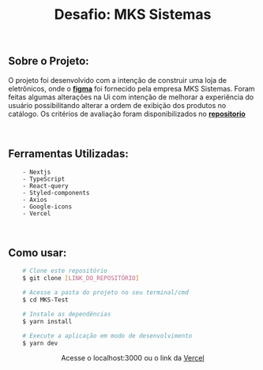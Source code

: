 <h1 align="center">Desafio: MKS Sistemas</h1>
<br>

## Sobre o Projeto:

O projeto foi desenvolvido com a intenção de construir uma loja de eletrônicos, onde o [**figma**](https://www.figma.com/file/ay9JKCd6LKvKLE7TclJJkX/MKS-Front-end-challenge?type=design&node-id=0%3A1&mode=design&t=AlZMI9zkOlhrx6JF-1) foi fornecido pela empresa MKS Sistemas. Foram feitas algumas alterações na Ui com intenção de melhorar a experiência do usuário possibilitando alterar a ordem de exibição dos produtos no catálogo. Os critérios de avaliação foram disponibilizados no [**repositorio**](https://github.com/MKS-desenvolvimento-de-sistemas/mks-frontend-challenge)

<br>

## Ferramentas Utilizadas:

```
    - Nextjs
    - TypeScript
    - React-query
    - Styled-components
    - Axios
    - Google-icons
    - Vercel
```

<br>

## Como usar:

```bash
    # Clone este repositório
    $ git clone [LINK_DO_REPOSITÓRIO]

    # Acesse a pasta do projeto no seu terminal/cmd
    $ cd MKS-Test

    # Instale as dependências
    $ yarn install

    # Execute a aplicação em modo de desenvolvimento
    $ yarn dev
```

<p align="center">Acesse o localhost:3000 ou o link da <a href="https://mks-challenge-hyanferrazs-projects.vercel.app">Vercel</a></p>
